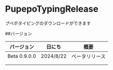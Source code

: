 # PupepoTypingRelease
プペポタイピングのダウンロードができます

##バージョン

| バージョン   | 日にち    | 概要           | 
| ------------ | --------- | -------------- | 
| Beta 0.9.0.0 | 2024/8/22 | ベータリリース | 
|              |           |                | 
|              |           |                | 

